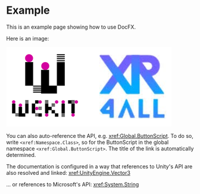 # Example

This is an example page showing how to use DocFX.

Here is an image:

![Image](../resources/sample.png)

You can also auto-reference the API, e.g. <xref:Global.ButtonScript>.
To do so, write `<xref:Namespace.Class>`, so for the ButtonScript in the global namespace `<xref:Global.ButtonScript>`.
The title of the link is automatically determined.

The documentation is configured in a way that references to Unity's API are also resolved and linked: <xref:UnityEngine.Vector3>

... or references to Microsoft's API: <xref:System.String>